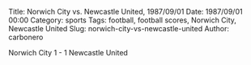 Title: Norwich City vs. Newcastle United, 1987/09/01
Date: 1987/09/01 00:00
Category: sports
Tags: football, football scores, Norwich City, Newcastle United
Slug: norwich-city-vs-newcastle-united
Author: carbonero


Norwich City 1 - 1 Newcastle United
